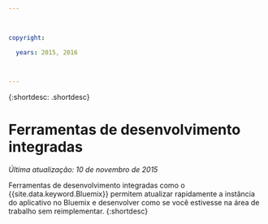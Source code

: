 ```yaml
---

 

copyright:

  years: 2015, 2016

 

---
```


{:shortdesc: .shortdesc}

# Ferramentas de desenvolvimento integradas

*Última atualização: 10 de novembro de 2015*


Ferramentas de desenvolvimento integradas como o {{site.data.keyword.Bluemix}} permitem atualizar rapidamente a instância do aplicativo no Bluemix e desenvolver como se você estivesse na área de trabalho sem reimplementar.
{:shortdesc}

